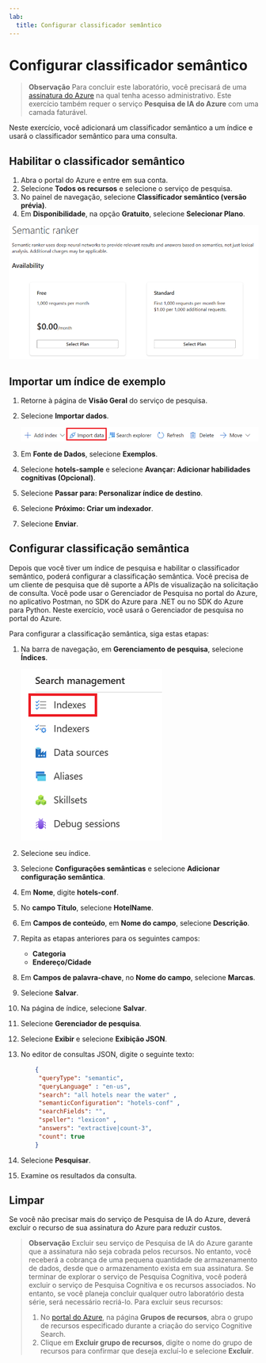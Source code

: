 ```yaml
---
lab:
  title: Configurar classificador semântico
---
```


# Configurar classificador semântico

> **Observação** Para concluir este laboratório, você precisará de uma [assinatura do Azure](https://azure.microsoft.com/free?azure-portal=true) na qual tenha acesso administrativo. Este exercício também requer o serviço **Pesquisa de IA do Azure** com uma camada faturável.

Neste exercício, você adicionará um classificador semântico a um índice e usará o classificador semântico para uma consulta.

## Habilitar o classificador semântico

1. Abra o portal do Azure e entre em sua conta.
1. Selecione **Todos os recursos** e selecione o serviço de pesquisa.
1. No painel de navegação, selecione **Classificador semântico (versão prévia)**.
1. Em **Disponibilidade**, na opção **Gratuito**, selecione **Selecionar Plano**.

![Captura de tela da caixa de diálogo do Classificador semântico.](../media/semantic-search/semanticsearch.png)

## Importar um índice de exemplo

1. Retorne à página de **Visão Geral** do serviço de pesquisa.
1. Selecione **Importar dados**.

    ![Captura de tela do botão Importar dados.](../media/semantic-search/importdata.png)

1. Em **Fonte de Dados**, selecione **Exemplos**.
1. Selecione **hotels-sample** e selecione **Avançar: Adicionar habilidades cognitivas (Opcional)**.
1. Selecione **Passar para: Personalizar índice de destino**.
1. Selecione **Próximo: Criar um indexador**.
1. Selecione **Enviar**.

## Configurar classificação semântica

Depois que você tiver um índice de pesquisa e habilitar o classificador semântico, poderá configurar a classificação semântica. Você precisa de um cliente de pesquisa que dê suporte a APIs de visualização na solicitação de consulta. Você pode usar o Gerenciador de Pesquisa no portal do Azure, no aplicativo Postman, no SDK do Azure para .NET ou no SDK do Azure para Python. Neste exercício, você usará o Gerenciador de pesquisa no portal do Azure.

Para configurar a classificação semântica, siga estas etapas:

1. Na barra de navegação, em **Gerenciamento de pesquisa**, selecione **Índices**.

    ![Captura de tela do botão Índices.](../media/semantic-search/indexes.png)

1. Selecione seu índice.
1. Selecione **Configurações semânticas** e selecione **Adicionar configuração semântica**.
1. Em **Nome**, digite **hotels-conf**.
1. No **campo Título**, selecione **HotelName**.
1. Em **Campos de conteúdo**, em **Nome do campo**, selecione **Descrição**.
1. Repita as etapas anteriores para os seguintes campos:
    - **Categoria**
    - **Endereço/Cidade**
1. Em **Campos de palavra-chave**, no **Nome do campo**, selecione **Marcas**.
1. Selecione **Salvar**.
1. Na página de índice, selecione **Salvar**.
1. Selecione **Gerenciador de pesquisa**.
1. Selecione **Exibir** e selecione **Exibição JSON**.
1. No editor de consultas JSON, digite o seguinte texto:

    ```json
        {
         "queryType": "semantic",
         "queryLanguage" : "en-us",
         "search": "all hotels near the water" , 
         "semanticConfiguration": "hotels-conf" , 
         "searchFields": "",
         "speller": "lexicon" , 
         "answers": "extractive|count-3",
         "count": true
        }
    ```

1. Selecione **Pesquisar**.
1. Examine os resultados da consulta.

## Limpar

Se você não precisar mais do serviço de Pesquisa de IA do Azure, deverá excluir o recurso de sua assinatura do Azure para reduzir custos.

>**Observação** Excluir seu serviço de Pesquisa de IA do Azure garante que a assinatura não seja cobrada pelos recursos. No entanto, você receberá a cobrança de uma pequena quantidade de armazenamento de dados, desde que o armazenamento exista em sua assinatura. Se terminar de explorar o serviço de Pesquisa Cognitiva, você poderá excluir o serviço de Pesquisa Cognitiva e os recursos associados. No entanto, se você planeja concluir qualquer outro laboratório desta série, será necessário recriá-lo.
> Para excluir seus recursos:
> 1. No [portal do Azure](https://portal.azure.com?azure-portal=true ), na página **Grupos de recursos**, abra o grupo de recursos especificado durante a criação do serviço Cognitive Search.
> 1. Clique em **Excluir grupo de recursos**, digite o nome do grupo de recursos para confirmar que deseja excluí-lo e selecione **Excluir**.
